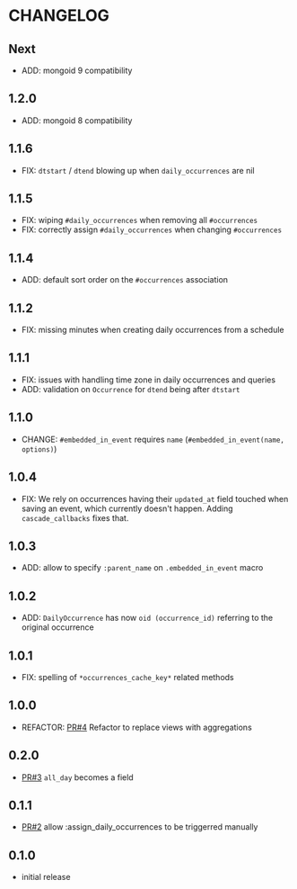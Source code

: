 # CHANGELOG

## Next

- ADD: mongoid 9 compatibility

## 1.2.0

- ADD: mongoid 8 compatibility

## 1.1.6

- FIX: `dtstart` / `dtend` blowing up when `daily_occurrences` are nil

## 1.1.5

- FIX: wiping `#daily_occurrences` when removing all `#occurrences`
- FIX: correctly assign `#daily_occurrences` when changing `#occurrences`

## 1.1.4

- ADD: default sort order on the `#occurrences` association

## 1.1.2

- FIX: missing minutes when creating daily occurrences from a schedule

## 1.1.1

- FIX: issues with handling time zone in daily occurrences and queries
- ADD: validation on `Occurrence` for `dtend` being after `dtstart`

## 1.1.0

- CHANGE: `#embedded_in_event` requires `name` (`#embedded_in_event(name, options)`)

## 1.0.4

- FIX: We rely on occurrences having their `updated_at` field touched when saving an event, which currently doesn't happen. Adding `cascade_callbacks` fixes that.

## 1.0.3

- ADD: allow to specify `:parent_name` on `.embedded_in_event` macro

## 1.0.2

- ADD: `DailyOccurrence` has now `oid (occurrence_id)` referring to the original occurrence

## 1.0.1

- FIX: spelling of `*occurrences_cache_key*` related methods

## 1.0.0

- REFACTOR: [PR#4](https://github.com/tomasc/mongoid_occurrences/pull/4) Refactor to replace views with aggregations

## 0.2.0

- [PR#3](https://github.com/tomasc/mongoid_occurrences/pull/3) `all_day` becomes a field

## 0.1.1

- [PR#2](https://github.com/tomasc/mongoid_occurrences/pull/2) allow :assign_daily_occurrences to be triggerred manually

## 0.1.0

- initial release

